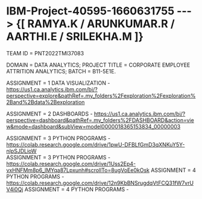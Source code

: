 # IBM-Project-40595-1660631755 ---> {[ RAMYA.K / ARUNKUMAR.R / AARTHI.E / SRILEKHA.M ]}
TEAM ID = PNT2022TMI37083

DOMAIN = DATA ANALYTICS;
PROJECT TITLE = CORPORATE EMPLOYEE ATTRITION ANALYTICS; 
BATCH = B11-5E1E.

ASSIGNMENT = 1 DATA VISUALIZATION - https://us1.ca.analytics.ibm.com/bi/?perspective=explore&pathRef=.my_folders%2Fexploration%2Fexploration%2Band%2Bdata%2Bexploration

ASSIGNMENT = 2 DASHBOARDS - https://us1.ca.analytics.ibm.com/bi/?perspective=dashboard&pathRef=.my_folders%2FDASHBOARD&action=view&mode=dashboard&subView=model0000018365153834_00000003

ASSIGNMENT = 3 PYTHON PROGRAMS - https://colab.research.google.com/drive/1pwU-DFBLfGmD3qXNKuY5Y-nlpSJDLioW   
ASSIGNMENT = 3 PYTHON PROGRAMS - https://colab.research.google.com/drive/1Uss2Ep4-vxHNFMm8p6_lMYqa87Lpxunh#scrollTo=8ugVoEe0kOsk
ASSIGNMENT = 4 PYTHON PROGRAMS - https://colab.research.google.com/drive/12n9KbBNSrugdqVtFCQ31fW7vrUV4i0Qj
ASSIGNMENT = 4 PYTHON PROGRAMS - 

